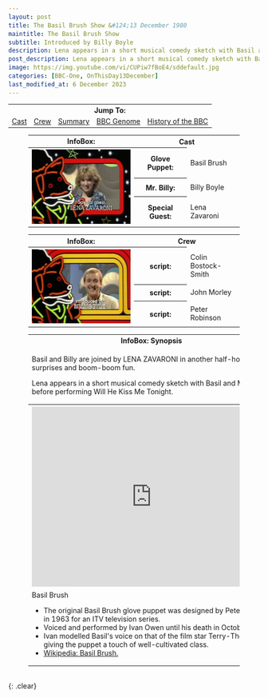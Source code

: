 ```yaml
---
layout: post
title: The Basil Brush Show &#124;13 December 1980
maintitle: The Basil Brush Show
subtitle: Introduced by Billy Boyle
description: Lena appears in a short musical comedy sketch with Basil and Billy Boyle, before performing Will He Kiss Me Tonight.
post_description: Lena appears in a short musical comedy sketch with Basil and Billy Boyle, before performing Will He Kiss Me Tonight.
image: https://img.youtube.com/vi/CUPiw7fBoE4/sddefault.jpg
categories: [BBC-One, OnThisDay13December]
last_modified_at: 6 December 2023
---
```


<table>
<tr align="center">
<th colspan="5">Jump To:</th>
</tr>

<tr align="center">
<td><a href="#infobox1">Cast</a></td>
<td><a href="#infobox2">Crew</a></td>
<td><a href="#infobox3">Summary</a></td>
<td><a class="external-link" href="https://genome.ch.bbc.co.uk/schedules/bbcone/london/1980-12-13#at-17.10">BBC Genome</a></td>
<td><a class="external-link" href="https://www.bbc.co.uk/programmes/p01bc8tb">History of the BBC</a></td>
</tr>
</table>

<figure class="fig3">
<table>
<tr id="infobox1"><th>InfoBox:</th><th colspan="2">Cast</th></tr>
<tr><th rowspan="4" class="top" style="width:50%;"><img src="/assets/images/BBC/1980-12-13-the-basil-brush-show-lena-zavaroni.png" class="full-width" /></th></tr>
<tr><th style="width:25%;">Glove Puppet:</th><td>Basil Brush</td></tr>
<tr><th>Mr. Billy:</th><td>Billy Boyle</td></tr>
<tr><th>Special Guest:</th><td>Lena Zavaroni</td></tr>
</table>
</figure>

<figure class="fig3">
<table>
<tr id="infobox2"><th>InfoBox:</th><th colspan="2">Crew</th></tr>
<tr>
<th rowspan="4" class="top" style="width:50%;"><img src="/assets/images/BBC/1980-12-13-the-basil-brush-show-billy-boyle.png" class="full-width" /></th>
</tr>
<tr><th style="width:25%;">script:</th><td style="width:80%;">Colin Bostock-Smith</td></tr>
<tr><th>script:</th><td>John Morley</td></tr>
<tr><th>script:</th><td>Peter Robinson</td></tr>
</table>
</figure>

<figure class="fig3">
<table>
<tr id="infobox3"><th>InfoBox: Synopsis</th></tr>
<tr><td>
<p>Basil and Billy are joined by LENA ZAVARONI in another half-hour of surprises and boom-boom fun.</p>
<p>Lena appears in a short musical comedy sketch with Basil and Mr. Billy, before performing Will He Kiss Me Tonight.</p>
</td></tr>
<tr>
<th><div class="responsive-video"><iframe width="480px" height="360px" src="https://www.youtube.com/embed/CUPiw7fBoE4" title="YouTube video player" frameborder="0" allow="accelerometer; autoplay; clipboard-write; encrypted-media; gyroscope; picture-in-picture" allowfullscreen></iframe></div></th>
</tr>
<tr class="split"><td>Basil Brush<ul>
<li>The original Basil Brush glove puppet was designed by Peter Firmin in 1963 for an ITV television series.</li>
<li>Voiced and performed by Ivan Owen until his death in October 2000.</li>
<li>Ivan modelled Basil's voice on that of the film star Terry-Thomas, giving the puppet a touch of well-cultivated class.</li>
<li><a href="https://en.wikipedia.org/wiki/Basil_Brush">Wikipedia: Basil Brush.</a></li>
</ul></td></tr>
</table>
</figure>

<br />{: .clear}

